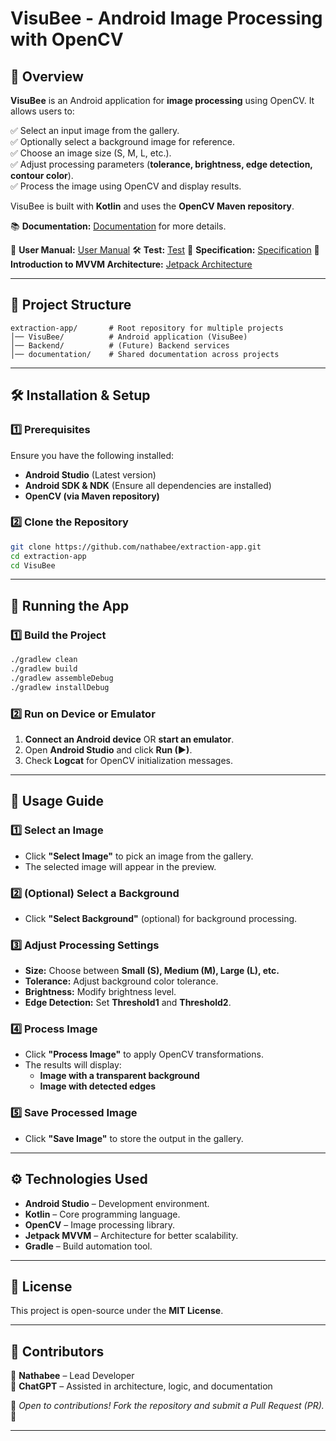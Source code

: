 # **VisuBee - Android Image Processing with OpenCV**

## **📖 Overview**

**VisuBee** is an Android application for **image processing** using OpenCV. It allows users to:

✅ Select an input image from the gallery.  
✅ Optionally select a background image for reference.  
✅ Choose an image size (S, M, L, etc.).  
✅ Adjust processing parameters (**tolerance, brightness, edge detection, contour color**).  
✅ Process the image using OpenCV and display results.  

VisuBee is built with **Kotlin** and uses the **OpenCV Maven repository**.
 
📚 **Documentation:** [Documentation](documentation/) for more details.  

📖 **User Manual:** [User Manual](documentation/UserManual.md)
🛠 **Test:** [Test](documentation/Test.md)
📑 **Specification:** [Specification](documentation/specification.md)
📌 **Introduction to MVVM Architecture:** [Jetpack Architecture](documentation/Jetpack-Architecture.md)


---

## **📂 Project Structure**
``` 
extraction-app/       # Root repository for multiple projects
│── VisuBee/          # Android application (VisuBee)
│── Backend/          # (Future) Backend services
│── documentation/    # Shared documentation across projects

```

---

## **🛠️ Installation & Setup**

### **1️⃣ Prerequisites**
Ensure you have the following installed:

- **Android Studio** (Latest version)
- **Android SDK & NDK** (Ensure all dependencies are installed)
- **OpenCV (via Maven repository)**

### **2️⃣ Clone the Repository**
```bash
git clone https://github.com/nathabee/extraction-app.git
cd extraction-app
cd VisuBee
```

---

## **🚀 Running the App**
### **1️⃣ Build the Project**
```bash
./gradlew clean
./gradlew build
./gradlew assembleDebug
./gradlew installDebug
```

### **2️⃣ Run on Device or Emulator**
1. **Connect an Android device** OR **start an emulator**.
2. Open **Android Studio** and click **Run (▶)**.
3. Check **Logcat** for OpenCV initialization messages.

---

## **📸 Usage Guide**

### **1️⃣ Select an Image**
- Click **"Select Image"** to pick an image from the gallery.
- The selected image will appear in the preview.

### **2️⃣ (Optional) Select a Background**
- Click **"Select Background"** (optional) for background processing.

### **3️⃣ Adjust Processing Settings**
- **Size:** Choose between **Small (S), Medium (M), Large (L), etc.**  
- **Tolerance:** Adjust background color tolerance.  
- **Brightness:** Modify brightness level.  
- **Edge Detection:** Set **Threshold1** and **Threshold2**.

### **4️⃣ Process Image**
- Click **"Process Image"** to apply OpenCV transformations.
- The results will display:  
  - **Image with a transparent background**
  - **Image with detected edges**

### **5️⃣ Save Processed Image**
- Click **"Save Image"** to store the output in the gallery.

---

## **⚙️ Technologies Used**
- **Android Studio** – Development environment.  
- **Kotlin** – Core programming language.  
- **OpenCV** – Image processing library.  
- **Jetpack MVVM** – Architecture for better scalability.  
- **Gradle** – Build automation tool.  

---

## **📝 License**
This project is open-source under the **MIT License**.

---

## **👥 Contributors**
👤 **Nathabee** – Lead Developer  
🤖 **ChatGPT** – Assisted in architecture, logic, and documentation  

🔹 _Open to contributions! Fork the repository and submit a Pull Request (PR)._ 🚀  

---
 